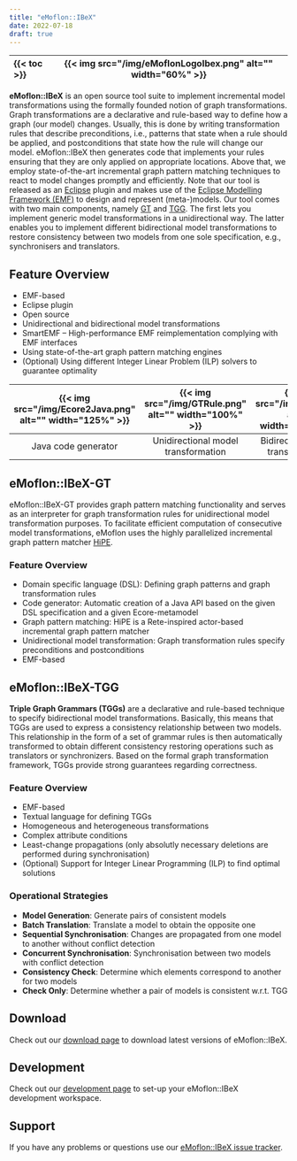 ```yaml
---
title: "eMoflon::IBeX"
date: 2022-07-18
draft: true
---
```


| {{< toc >}} | {{< img src="/img/eMoflonLogoIbex.png" alt="" width="60%" >}} |
|:---|---|

**eMoflon::IBeX** is an open source tool suite to implement incremental model transformations using the formally founded notion of graph transformations. Graph transformations are a declarative and rule-based way to define how a graph (our model) changes. Usually, this is done by writing transformation rules that describe preconditions, i.e., patterns that state when a rule should be applied, and postconditions that state how the rule will change our model.
eMoflon::IBeX then generates code that implements your rules ensuring that they are only applied on appropriate locations. Above that, we employ state-of-the-art incremental graph pattern matching techniques to react to model changes promptly and efficiently. Note that our tool is released as an [Eclipse](https://www.eclipse.org) plugin and makes use of the [Eclipse Modelling Framework (EMF)](https://www.eclipse.org/modeling/emf/) to design and represent (meta-)models.
Our tool comes with two main components, namely [GT](#emoflonibex-gt) and [TGG](#emoflonibex-tgg). The first lets you implement generic model transformations in a unidirectional way. The latter enables you to implement different bidirectional model transformations to restore consistency between two models from one sole specification, e.g., synchronisers and translators.

## Feature Overview
- EMF-based
- Eclipse plugin
- Open source
- Unidirectional and bidirectional model transformations
- SmartEMF – High-performance EMF reimplementation complying with EMF interfaces
- Using state-of-the-art graph pattern matching engines
- (Optional) Using different Integer Linear Problem (ILP) solvers to guarantee optimality


| {{< img src="/img/Ecore2Java.png" alt="" width="125%" >}} | {{< img src="/img/GTRule.png" alt="" width="100%" >}}  | {{< img src="/img/TGG.png" alt="" width="100%" >}} |
|:-------------------:|:-----------------------------------:|:-----------------------------------:|
| Java code generator | Unidirectional model transformation | Bidirectional model transformations |


## eMoflon::IBeX-GT

eMoflon::IBeX-GT provides graph pattern matching functionality and serves as an interpreter for graph transformation rules for unidirectional model transformation purposes. To facilitate efficient computation of consecutive model transformations, eMoflon uses the highly parallelized incremental graph pattern matcher [HiPE](https://github.com/HiPE-DevOps/HiPE-Updatesite).



### Feature Overview

- Domain specific language (DSL): Defining graph patterns and graph transformation rules
- Code generator: Automatic creation of a Java API based on the given DSL specification and a given Ecore-metamodel
- Graph pattern matching: HiPE is a Rete-inspired actor-based incremental graph pattern matcher
- Unidirectional model transformation: Graph transformation rules specify preconditions and postconditions
- EMF-based


## eMoflon::IBeX-TGG

**Triple Graph Grammars (TGGs)** are a declarative and rule-based technique to specify bidirectional model transformations.
Basically, this means that TGGs are used to express a consistency relationship between two models.
This relationship in the form of a set of grammar rules is then automatically transformed to obtain different consistency restoring operations such as translators or synchronizers.
Based on the formal graph transformation framework, TGGs provide strong guarantees regarding correctness.

### Feature Overview

- EMF-based
- Textual language for defining TGGs
- Homogeneous and heterogeneous transformations
- Complex attribute conditions
- Least-change propagations (only absolutly necessary deletions are performed during synchronisation)
- (Optional) Support for Integer Linear Programming (ILP) to find optimal solutions

### Operational Strategies

- **Model Generation**: Generate pairs of consistent models
- **Batch Translation**: Translate a model to obtain the opposite one
- **Sequential Synchronisation**: Changes are propagated from one model to another without conflict detection
- **Concurrent Synchronisation**: Synchronisation between two models with conflict detection
- **Consistency Check**: Determine which elements correspond to another for two models
- **Check Only**: Determine whether a pair of models is consistent w.r.t. TGG


## Download

Check out our [download page](../download#emoflonibex) to download latest versions of eMoflon::IBeX.


## Development

Check out our [development page](../dev#emoflonibex) to set-up your eMoflon::IBeX development workspace.


## Support

If you have any problems or questions use our [eMoflon::IBeX issue tracker](https://github.com/eMoflon/emoflon-ibex/issues).
